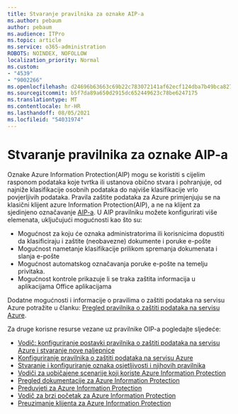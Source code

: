 ```yaml
---
title: Stvaranje pravilnika za oznake AIP-a
ms.author: pebaum
author: pebaum
ms.audience: ITPro
ms.topic: article
ms.service: o365-administration
ROBOTS: NOINDEX, NOFOLLOW
localization_priority: Normal
ms.custom:
- "4539"
- "9002266"
ms.openlocfilehash: d24696b63663c69b22c783072141af62ecf124dba7b49bca827381f39f88640e
ms.sourcegitcommit: b5f7da89a650d2915dc652449623c78be6247175
ms.translationtype: MT
ms.contentlocale: hr-HR
ms.lasthandoff: 08/05/2021
ms.locfileid: "54031974"
---
```

# <a name="creating-aip-label-policies"></a>Stvaranje pravilnika za oznake AIP-a

Oznake Azure Information Protection(AIP) mogu se koristiti s cijelim rasponom podataka koje tvrtka ili ustanova obično stvara i pohranjuje, od najniže klasifikacije osobnih podataka do najviše klasifikacije vrlo povjerljivih podataka. Pravila zaštite podataka za Azure primjenjuju se na klasični klijent azure Information Protection(AIP), a ne na klijent za sjedinjeno označavanje  [AIP-a](https://docs.microsoft.com/azure/information-protection/rms-client/unifiedlabelingclient-version-release-history). U AIP pravilniku možete konfigurirati više elemenata, uključujući mogućnosti kao što su:

- Mogućnost za koju će oznaka administratorima ili korisnicima dopustiti da klasificiraju i zaštite (neobavezne) dokumente i poruke e-pošte
- Mogućnost nametanje klasifikacije prilikom spremanja dokumenata i slanja e-pošte
- Mogućnost automatskog označavanja poruke e-pošte na temelju privitaka.
- Mogućnost kontrole prikazuje li se traka zaštita informacija u aplikacijama Office aplikacijama

Dodatne mogućnosti i informacije o pravilima o zaštiti podataka na servisu Azure potražite u članku: [Pregled pravilnika o zaštiti podataka na servisu Azure](https://docs.microsoft.com/azure/information-protection/overview-policy).  

Za druge korisne resurse vezane uz pravilnike OIP-a pogledajte sljedeće:

- [Vodič: konfiguriranje postavki pravilnika o zaštiti podataka na servisu Azure i stvaranje nove naljepnice](https://docs.microsoft.com/azure/information-protection/infoprotect-quick-start-tutorial)  
- [Konfiguriranje pravilnika o zaštiti podataka na servisu Azure](https://docs.microsoft.com/azure/information-protection/configure-policy)  
- [Stvaranje i konfiguriranje oznaka osjetljivosti i njihovih pravilnika](https://docs.microsoft.com/microsoft-365/compliance/create-sensitivity-labels)  
- [Vodiči za uobičajene scenarije koji koriste Azure Information Protection](https://docs.microsoft.com/azure/information-protection/how-to-guides)  
- [Pregled dokumentacije za Azure Information Protection](https://docs.microsoft.com/azure/information-protection/what-is-information-protection)  
- [Preduvjeti za Azure Information Protection](https://docs.microsoft.com/azure/information-protection/get-started/requirements)  
- [Vodič za brzi početak za Azure Information Protection](https://docs.microsoft.com/azure/information-protection/get-started/infoprotect-quick-start-tutorial)  
- [Preuzimanje klijenta za Azure Information Protection](https://www.microsoft.com/download/details.aspx?id=53018)